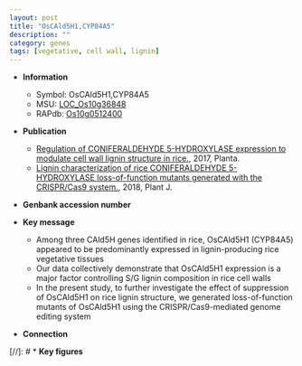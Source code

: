```yaml
---
layout: post
title: "OsCAld5H1,CYP84A5"
description: ""
category: genes
tags: [vegetative, cell wall, lignin]
---
```


* **Information**  
    + Symbol: OsCAld5H1,CYP84A5  
    + MSU: [LOC_Os10g36848](http://rice.plantbiology.msu.edu/cgi-bin/ORF_infopage.cgi?orf=LOC_Os10g36848)  
    + RAPdb: [Os10g0512400](http://rapdb.dna.affrc.go.jp/viewer/gbrowse_details/irgsp1?name=Os10g0512400)  

* **Publication**  
    + [Regulation of CONIFERALDEHYDE 5-HYDROXYLASE expression to modulate cell wall lignin structure in rice.](http://www.ncbi.nlm.nih.gov/pubmed?term=Regulation+of+CONIFERALDEHYDE+5-HYDROXYLASE+expression+to+modulate+cell+wall+lignin+structure+in+rice.%5BTitle%5D), 2017, Planta.
    + [Lignin characterization of rice CONIFERALDEHYDE 5-HYDROXYLASE loss-of-function mutants generated with the CRISPR/Cas9 system.](http://www.ncbi.nlm.nih.gov/pubmed?term=Lignin+characterization+of+rice+CONIFERALDEHYDE+5-HYDROXYLASE+loss-of-function+mutants+generated+with+the+CRISPR/Cas9+system.%5BTitle%5D), 2018, Plant J.

* **Genbank accession number**  

* **Key message**  
    + Among three CAld5H genes identified in rice, OsCAld5H1 (CYP84A5) appeared to be predominantly expressed in lignin-producing rice vegetative tissues
    + Our data collectively demonstrate that OsCAld5H1 expression is a major factor controlling S/G lignin composition in rice cell walls
    + In the present study, to further investigate the effect of suppression of OsCAld5H1 on rice lignin structure, we generated loss-of-function mutants of OsCAld5H1 using the CRISPR/Cas9-mediated genome editing system

* **Connection**  

[//]: # * **Key figures**  


